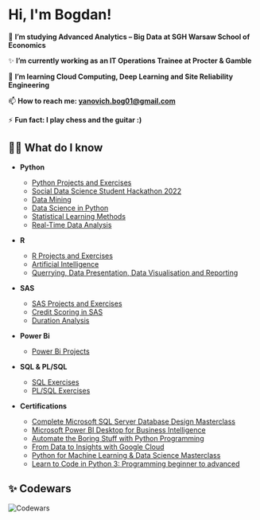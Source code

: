 <h1>Hi, I'm Bogdan!</h1>
🔭 <b> I’m studying Advanced Analytics – Big Data at SGH Warsaw School of Economics </b>


✨ <b> I’m currently working as an IT Operations Trainee at Procter & Gamble </b>

🌱 <b> I’m learning Cloud Computing, Deep Learning and Site Reliability Engineering </b>

📫 <b> How to reach me: yanovich.bog01@gmail.com </b>

⚡ <b> Fun fact: I play chess and the guitar :) </b>

<h2>👨‍💻 What do I know</h2>
 
- <b>Python</b>
  - [Python Projects and Exercises](https://github.com/bogyan/py_exercises)
  - [Social Data Science Student Hackathon 2022](https://github.com/bogyan/py_hackathon)
  - [Data Mining](https://github.com/bogyan/Data_Mining)
  - [Data Science in Python](https://github.com/bogyan/DSP)
  - [Statistical Learning Methods](https://github.com/bogyan/SLM)
  - [Real-Time Data Analysis](https://github.com/bogyan/RTA)
 
- <b>R</b>
  - [R Projects and Exercises](https://github.com/bogyan/R)
  - [Artificial Intelligence](https://github.com/bogyan/AI_intelligence)
  - [Querrying, Data Presentation, Data Visualisation and Reporting](https://github.com/bogyan/QDP)

- <b>SAS</b>
  - [SAS Projects and Exercises](https://github.com/bogyan/SAS)
  - [Credit Scoring in SAS](https://github.com/bogyan/CS)
  - [Duration Analysis](https://github.com/bogyan/DA)
  
- <b>Power Bi</b>
  - [Power Bi Projects](https://github.com/bogyan/power_bi_exercises)
 
- <b>SQL & PL/SQL</b>
  - [SQL Exercises](https://github.com/bogyan/sql_exercises)
  - [PL/SQL Exercises](https://github.com/bogyan/PL.SQL)

- <b>Certifications</b>
  - [Complete Microsoft SQL Server Database Design Masterclass](https://www.udemy.com/certificate/UC-65684a8d-1c17-4ed6-95a8-30cc80f76d33/)
  - [Microsoft Power BI Desktop for Business Intelligence](https://www.udemy.com/certificate/UC-f4d1506f-7174-4e47-ba76-2e18f0b18088/)
  - [Automate the Boring Stuff with Python Programming](https://www.udemy.com/certificate/UC-0bd99d3e-8754-4d98-8df2-380dc669f6cb/)
  - [From Data to Insights with Google Cloud](https://www.coursera.org/account/accomplishments/specialization/JVTGJ93QPXCR?utm_source=link&utm_medium=certificate&utm_content=cert_image&utm_campaign=sharing_cta&utm_product=s12n)
  - [Python for Machine Learning & Data Science Masterclass](https://www.udemy.com/certificate/UC-d92527ce-cc03-4d2c-869f-032b131041e8/)
  - [Learn to Code in Python 3: Programming beginner to advanced](https://www.udemy.com/certificate/UC-91086214-68e6-40ab-9831-1b504b7301cd/)


<h2> ✨ Codewars </h2>

![Codewars](https://github.r2v.ch/codewars?user=Bogdan%20Yanovich&stroke=COLOR)

<!--
**joshmadakor1/joshmadakor1** is a ✨ _special_ ✨ repository because its `README.md` (this file) appears on your GitHub profile.

Here are some ideas to get you started:

- 🔭 I’m currently working on ...
- 🌱 I’m currently learning ...
- 👯 I’m looking to collaborate on ...
- 🤔 I’m looking for help with ...
- 💬 Ask me about ...
- 📫 How to reach me: ...
- 😄 Pronouns: ...
- ⚡ Fun fact: ...
-->
